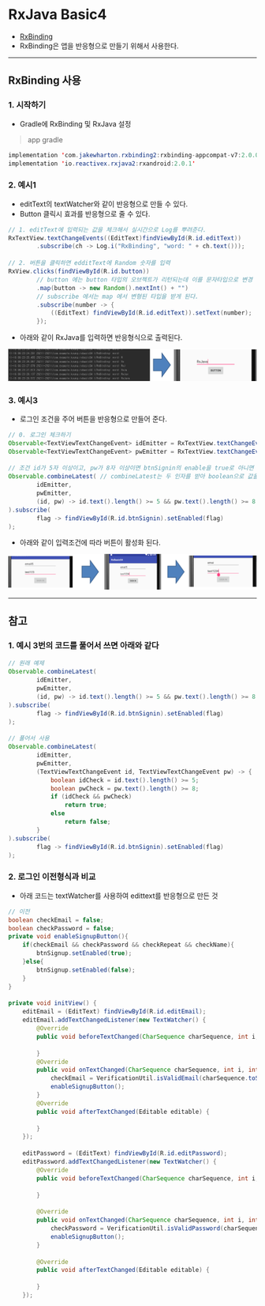 # RxJava Basic4
  - [RxBinding](https://github.com/JakeWharton/RxBinding)
  - RxBinding은 앱을 반응형으로 만들기 위해서 사용한다.

---

## RxBinding 사용
  ### 1. 시작하기
  - Gradle에 RxBinding 및 RxJava 설정

  > app gradle

  ```java
  implementation 'com.jakewharton.rxbinding2:rxbinding-appcompat-v7:2.0.0'
  implementation 'io.reactivex.rxjava2:rxandroid:2.0.1'
  ```

  ### 2. 예시1
  - editText의 textWatcher와 같이 반응형으로 만들 수 있다.
  - Button 클릭시 효과를 반응형으로 줄 수 있다.

  ```java
  // 1. editText에 입력되는 값을 체크해서 실시간으로 Log를 뿌려준다.
  RxTextView.textChangeEvents((EditText)findViewById(R.id.editText))
          .subscribe(ch -> Log.i("RxBinding", "word: " + ch.text()));

  // 2. 버튼을 클릭하면 edditText에 Random 숫자를 입력
  RxView.clicks(findViewById(R.id.button))
          // button 에는 button 타입의 오브젝트가 리턴되는데 이를 문자타입으로 변경
          .map(button -> new Random().nextInt() + "")
          // subscribe 에서는 map 에서 변형된 타입을 받게 된다.
          .subscribe(number -> {
              ((EditText) findViewById(R.id.editText)).setText(number);
          });
  ```

  - 아래와 같이 RxJava를 입력하면 반응형식으로 출력된다.

  ![](https://github.com/Lee-KyungSeok/Study/blob/master/Android/Contents/RxBasic04/picture/ex1.png)

  ### 3. 예시3
  - 로그인 조건을 주어 버튼을 반응형으로 만들어 준다.

  ```java
  // 0. 로그인 체크하기
  Observable<TextViewTextChangeEvent> idEmitter = RxTextView.textChangeEvents(findViewById(R.id.editId));
  Observable<TextViewTextChangeEvent> pwEmitter = RxTextView.textChangeEvents(findViewById(R.id.editPassword));

  // 조건 id가 5자 이상이고, pw가 8자 이상이면 btnSignin의 enable을 true로 아니면 false
  Observable.combineLatest( // combineLatest는 두 인자를 받아 boolean으로 값을 넘겨줄 수 있다.
          idEmitter,
          pwEmitter,
          (id, pw) -> id.text().length() >= 5 && pw.text().length() >= 8
  ).subscribe(
          flag -> findViewById(R.id.btnSignin).setEnabled(flag)
  );  
  ```

  - 아래와 같이 입력조건에 따라 버튼이 활성화 된다.

  ![](https://github.com/Lee-KyungSeok/Study/blob/master/Android/Contents/RxBasic04/picture/ex2.png)

---

## 참고
  ### 1. 예시 3번의 코드를 풀어서 쓰면 아래와 같다

  ```java
  // 원래 예제
  Observable.combineLatest(
          idEmitter,
          pwEmitter,
          (id, pw) -> id.text().length() >= 5 && pw.text().length() >= 8
  ).subscribe(
          flag -> findViewById(R.id.btnSignin).setEnabled(flag)
  );  

  // 풀어서 사용
  Observable.combineLatest(
          idEmitter,
          pwEmitter,
          (TextViewTextChangeEvent id, TextViewTextChangeEvent pw) -> {
              boolean idCheck = id.text().length() >= 5;
              boolean pwCheck = pw.text().length() >= 8;
              if (idCheck && pwCheck)
                  return true;
              else
                  return false;
          }
  ).subscribe(
          flag -> findViewById(R.id.btnSignin).setEnabled(flag)
  );  
  ```

  ### 2. 로그인 이전형식과 비교
  - 아래 코드는 textWatcher를 사용하여 edittext를 반응형으로 만든 것

  ```java
  // 이전
  boolean checkEmail = false;
  boolean checkPassword = false;
  private void enableSignupButton(){
      if(checkEmail && checkPassword && checkRepeat && checkName){
          btnSignup.setEnabled(true);
      }else{
          btnSignup.setEnabled(false);
      }
  }

  private void initView() {
      editEmail = (EditText) findViewById(R.id.editEmail);
      editEmail.addTextChangedListener(new TextWatcher() {
          @Override
          public void beforeTextChanged(CharSequence charSequence, int i, int i1, int i2) {

          }
          @Override
          public void onTextChanged(CharSequence charSequence, int i, int i1, int i2) {
              checkEmail = VerificationUtil.isValidEmail(charSequence.toString());
              enableSignupButton();
          }
          @Override
          public void afterTextChanged(Editable editable) {

          }
      });

      editPassword = (EditText) findViewById(R.id.editPassword);
      editPassword.addTextChangedListener(new TextWatcher() {
          @Override
          public void beforeTextChanged(CharSequence charSequence, int i, int i1, int i2) {

          }

          @Override
          public void onTextChanged(CharSequence charSequence, int i, int i1, int i2) {
              checkPassword = VerificationUtil.isValidPassword(charSequence.toString());
              enableSignupButton();
          }

          @Override
          public void afterTextChanged(Editable editable) {

          }
      });
  ```
